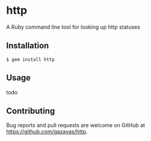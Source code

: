 # http

A Ruby command line tool for looking up http statuses

## Installation

`$ gem install http`

## Usage

todo

## Contributing

Bug reports and pull requests are welcome on GitHub at https://github.com/gazayas/http.

